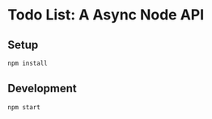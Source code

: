# Todo List: A Async Node API

## Setup

```sh
npm install
```

## Development

```sh
npm start
```
